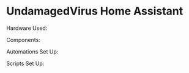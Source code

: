 # UndamagedVirus Home Assistant 

Hardware Used:

Components:

Automations Set Up:

Scripts Set Up:
